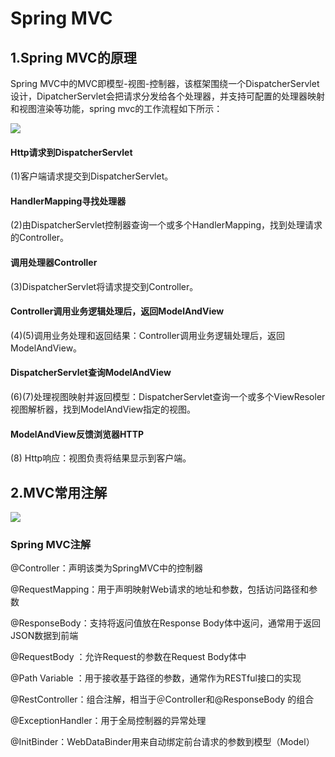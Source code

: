 # Spring MVC

## 1.Spring MVC的原理

Spring MVC中的MVC即模型-视图-控制器，该框架围绕一个DispatcherServlet设计，DipatcherServlet会把请求分发给各个处理器，并支持可配置的处理器映射和视图渲染等功能，spring mvc的工作流程如下所示：

![](D:\workspace\Java-Interview-Offer\images\springmvc001.png)

#### Http请求到DispatcherServlet

(1)客户端请求提交到DispatcherServlet。

#### HandlerMapping寻找处理器

(2)由DispatcherServlet控制器查询一个或多个HandlerMapping，找到处理请求的Controller。

#### 调用处理器Controller

(3)DispatcherServlet将请求提交到Controller。

#### Controller调用业务逻辑处理后，返回ModelAndView

(4)(5)调用业务处理和返回结果：Controller调用业务逻辑处理后，返回ModelAndView。

#### DispatcherServlet查询ModelAndView

(6)(7)处理视图映射并返回模型：DispatcherServlet查询一个或多个ViewResoler视图解析器，找到ModelAndView指定的视图。

#### ModelAndView反馈浏览器HTTP

(8) Http响应：视图负责将结果显示到客户端。

## 2.MVC常用注解

![](D:\workspace\Java-Interview-Offer\images\springmvc002.png)

### Spring MVC注解

@Controller：声明该类为SpringMVC中的控制器

@RequestMapping：用于声明映射Web请求的地址和参数，包括访问路径和参数

@ResponseBody：支持将返问值放在Response Body体中返问，通常用于返回JSON数据到前端

@RequestBody ：允许Request的参数在Request Body体中

@Path Variable ：用于接收基于路径的参数，通常作为RESTful接口的实现

@RestController：组合注解，相当于＠Controller和@ResponseBody 的组合

@ExceptionHandler：用于全局控制器的异常处理

@InitBinder：WebDataBinder用来自动绑定前台请求的参数到模型（Model）